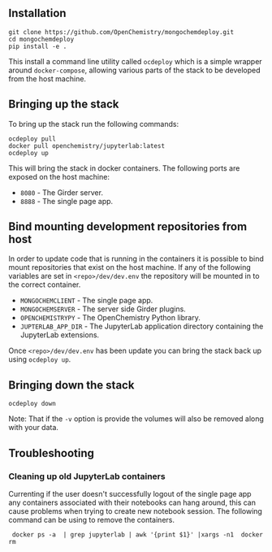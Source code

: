 Installation
------------
    git clone https://github.com/OpenChemistry/mongochemdeploy.git
    cd mongochemdeploy
    pip install -e .

This install a command line utility called ```ocdeploy``` which is a simple wrapper around ```docker-compose```, allowing
various parts of the stack to be developed from the host machine.

Bringing up the stack
---------------------

To bring up the stack run the following commands:

    ocdeploy pull
    docker pull openchemistry/jupyterlab:latest
    ocdeploy up
    
This will bring the stack in docker containers. The following ports are exposed on the host machine:

- ```8080``` - The Girder server.
- ```8888``` - The single page app.



Bind mounting development repositories from host
------------------------------------------------

In order to update code that is running in the containers it is possible to bind mount repositories that exist on the host
machine. If any of the following variables are set in ```<repo>/dev/dev.env``` the repository will be mounted in to the correct
container.

- ```MONGOCHEMCLIENT``` - The single page app.
- ```MONGOCHEMSERVER``` - The server side Girder plugins.
- ```OPENCHEMISTRYPY``` - The OpenChemistry Python library.
- ```JUPTERLAB_APP_DIR``` - The JupyterLab application directory containing the JupyterLab extensions.

Once ```<repo>/dev/dev.env``` has been update you can bring the stack back up using ```ocdeploy up```.

Bringing down the stack
-----------------------

```ocdeploy down```

Note: That if the ```-v``` option is provide the volumes will also be removed along with your data.


Troubleshooting
---------------

### Cleaning up old JupyterLab containers

Currenting if the user doesn't successfully logout of the single page app any containers associated with their notebooks can hang around, this can cause problems when trying to create new notebook session. The following command can be using to remove the containers.

     docker ps -a  | grep jupyterlab | awk '{print $1}' |xargs -n1  docker rm
